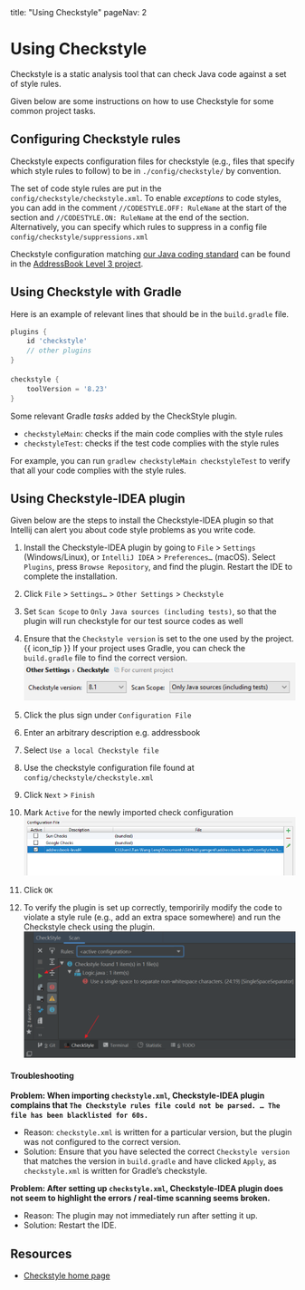 <frontmatter>
  title: "Using Checkstyle"
  pageNav: 2
</frontmatter>

# Using Checkstyle

<div class="lead">

Checkstyle is a static analysis tool that can check Java code against a set of style rules.
</div>

Given below are some instructions on how to use Checkstyle for some common project tasks.

<!-- ==================================================================================================== -->

## Configuring Checkstyle rules

Checkstyle expects configuration files for checkstyle (e.g., files that specify which style rules to follow) to be in `./config/checkstyle/` by convention.

The set of code style rules are put in the `config/checkstyle/checkstyle.xml`. To enable *exceptions* to code styles, you can add in the comment `//CODESTYLE.OFF: RuleName` at the start of the section and `//CODESTYLE.ON: RuleName` at the end of the section. Alternatively, you can specify which rules to suppress in a config file `config/checkstyle/suppressions.xml`

Checkstyle configuration matching [our Java coding standard](../conventions/java/intermediate.html) can be found in the [AddressBook Level 3 project](https://github.com/se-edu/addressbook-level3/tree/master/config/checkstyle).

<!-- ==================================================================================================== -->

## Using Checkstyle with Gradle

Here is an example of relevant lines that should be in the `build.gradle` file.

```groovy {highlight-lines="2,6-8", heading="build.gradle"}
plugins {
    id 'checkstyle'
    // other plugins
}

checkstyle {
    toolVersion = '8.23'
}
```

Some relevant Gradle _tasks_ added by the CheckStyle plugin.
* `checkstyleMain`: checks if the main code complies with the style rules
* `checkstyleTest`: checks if the test code complies with the style rules

For example, you can run `gradlew checkstyleMain checkstyleTest` to verify that all your code complies with the style rules.

<!-- ==================================================================================================== -->

## Using Checkstyle-IDEA plugin

Given below are the steps to install the Checkstyle-IDEA plugin so that Intellij can alert you about code style problems as you write code.

1. Install the Checkstyle-IDEA plugin by going to `File` \> `Settings` (Windows/Linux), or `IntelliJ IDEA` \> `Preferences…​` (macOS). Select `Plugins`, press `Browse Repository`, and find the plugin. Restart the IDE to complete the installation.

1. Click `File` \> `Settings…​` \> `Other Settings` \> `Checkstyle`

1. Set `Scan Scope` to `Only Java sources (including tests)`, so that the plugin will run checkstyle for our test source codes as well

1. Ensure that the `Checkstyle version` is set to the one used by the project.<br>
{{ icon_tip }} If your project uses Gradle, you can check the `build.gradle` file to find the correct version.<br>
   ![checkstyle idea scan scope](images/checkstyle/checkstyle-idea-scan-scope.png)

1.  Click the plus sign under `Configuration File`

1.  Enter an arbitrary description e.g. addressbook

1.  Select `Use a local Checkstyle file`

1.  Use the checkstyle configuration file found at `config/checkstyle/checkstyle.xml`

1.  Click `Next` \> `Finish`

1. Mark `Active` for the newly imported check configuration<br>
  ![checkstyle idea configuration](images/checkstyle/checkstyle-idea-configuration.png)

1. Click `OK`

1. To verify the plugin is set up correctly, temporirily modify the code to violate a style rule (e.g., add an extra space somewhere) and run the Checkstyle check using the plugin.<br>
   ![run checkstyle plugin](images/checkstyle/runCheckstyle.png)

#### Troubleshooting

**Problem: When importing `checkstyle.xml`, Checkstyle-IDEA plugin complains that `The Checkstyle rules file could not be parsed. …​ The file has been blacklisted for 60s.`**
* Reason: `checkstyle.xml` is written for a particular version, but the plugin was not configured to the correct version.
* Solution: Ensure that you have selected the correct `Checkstyle
    version` that matches the version in `build.gradle` and have clicked
    `Apply`, as `checkstyle.xml` is written for Gradle’s checkstyle.

**Problem: After setting up `checkstyle.xml`, Checkstyle-IDEA plugin does not seem to highlight the errors / real-time scanning seems broken.**
* Reason: The plugin may not immediately run after setting it up.
* Solution: Restart the IDE.

<!-- ==================================================================================================== -->

## Resources

* [Checkstyle home page](https://checkstyle.sourceforge.io/)
